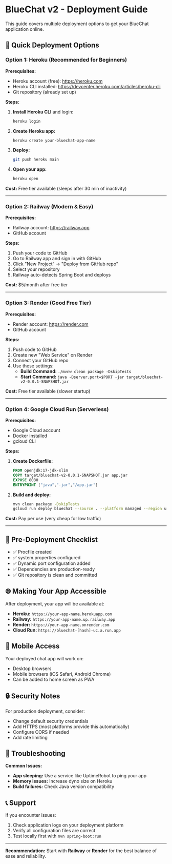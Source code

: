 # BlueChat v2 - Deployment Guide

This guide covers multiple deployment options to get your BlueChat application online.

## 🚀 Quick Deployment Options

### Option 1: Heroku (Recommended for Beginners)

**Prerequisites:**
- Heroku account (free): https://heroku.com
- Heroku CLI installed: https://devcenter.heroku.com/articles/heroku-cli
- Git repository (already set up)

**Steps:**
1. **Install Heroku CLI** and login:
   ```bash
   heroku login
   ```

2. **Create Heroku app:**
   ```bash
   heroku create your-bluechat-app-name
   ```

3. **Deploy:**
   ```bash
   git push heroku main
   ```

4. **Open your app:**
   ```bash
   heroku open
   ```

**Cost:** Free tier available (sleeps after 30 min of inactivity)

---

### Option 2: Railway (Modern & Easy)

**Prerequisites:**
- Railway account: https://railway.app
- GitHub account

**Steps:**
1. Push your code to GitHub
2. Go to Railway.app and sign in with GitHub
3. Click "New Project" → "Deploy from GitHub repo"
4. Select your repository
5. Railway auto-detects Spring Boot and deploys

**Cost:** $5/month after free tier

---

### Option 3: Render (Good Free Tier)

**Prerequisites:**
- Render account: https://render.com
- GitHub account

**Steps:**
1. Push code to GitHub
2. Create new "Web Service" on Render
3. Connect your GitHub repo
4. Use these settings:
   - **Build Command:** `./mvnw clean package -DskipTests`
   - **Start Command:** `java -Dserver.port=$PORT -jar target/bluechat-v2-0.0.1-SNAPSHOT.jar`

**Cost:** Free tier available (slower startup)

---

### Option 4: Google Cloud Run (Serverless)

**Prerequisites:**
- Google Cloud account
- Docker installed
- gcloud CLI

**Steps:**
1. **Create Dockerfile:**
   ```dockerfile
   FROM openjdk:17-jdk-slim
   COPY target/bluechat-v2-0.0.1-SNAPSHOT.jar app.jar
   EXPOSE 8080
   ENTRYPOINT ["java","-jar","/app.jar"]
   ```

2. **Build and deploy:**
   ```bash
   mvn clean package -DskipTests
   gcloud run deploy bluechat --source . --platform managed --region us-central1 --allow-unauthenticated
   ```

**Cost:** Pay per use (very cheap for low traffic)

---

## 🔧 Pre-Deployment Checklist

- ✅ Procfile created
- ✅ system.properties configured
- ✅ Dynamic port configuration added
- ✅ Dependencies are production-ready
- ✅ Git repository is clean and committed

## 🌐 Making Your App Accessible

After deployment, your app will be available at:
- **Heroku:** `https://your-app-name.herokuapp.com`
- **Railway:** `https://your-app-name.up.railway.app`
- **Render:** `https://your-app-name.onrender.com`
- **Cloud Run:** `https://bluechat-[hash]-uc.a.run.app`

## 📱 Mobile Access

Your deployed chat app will work on:
- Desktop browsers
- Mobile browsers (iOS Safari, Android Chrome)
- Can be added to home screen as PWA

## 🔒 Security Notes

For production deployment, consider:
- Change default security credentials
- Add HTTPS (most platforms provide this automatically)
- Configure CORS if needed
- Add rate limiting

## 🐛 Troubleshooting

**Common Issues:**
- **App sleeping:** Use a service like UptimeRobot to ping your app
- **Memory issues:** Increase dyno size on Heroku
- **Build failures:** Check Java version compatibility

## 📞 Support

If you encounter issues:
1. Check application logs on your deployment platform
2. Verify all configuration files are correct
3. Test locally first with `mvn spring-boot:run`

---

**Recommendation:** Start with **Railway** or **Render** for the best balance of ease and reliability.


